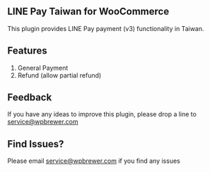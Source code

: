 ## LINE Pay Taiwan for WooCommerce
This plugin provides LINE Pay payment (v3) functionality in Taiwan.

## Features
1. General Payment
2. Refund (allow partial refund)

## Feedback
If you have any ideas to improve this plugin, please drop a line to service@wpbrewer.com

## Find Issues?
Please email service@wpbrewer.com if you find any issues
